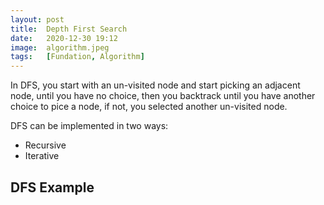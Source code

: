 ```yaml
---
layout: post
title:  Depth First Search
date:   2020-12-30 19:12
image:  algorithm.jpeg
tags:   [Fundation, Algorithm]
---
```


In DFS, you start with an un-visited node and start picking an adjacent node, until you have no choice, then you backtrack until you have another choice to pice a node, if not, you selected another un-visited node.

DFS can be implemented in two ways:

* Recursive
* Iterative

## DFS Example


